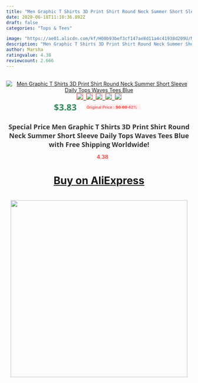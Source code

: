 ```yaml
---
title: "Men Graphic T Shirts 3D Print Shirt Round Neck Summer Short Sleeve Daily Tops Waves Tees Blue"
date: 2020-06-18T11:10:36.892Z
draft: false
categories: "Tops & Tees"

image: "https://ae01.alicdn.com/kf/H00b93bef3cf147ae8d11a4c41938d209U/Men-Graphic-T-Shirts-3D-Print-Shirt-Round-Neck-Summer-Short-Sleeve-Daily-Tops-Waves-Tees.jpg"
description: "Men Graphic T Shirts 3D Print Shirt Round Neck Summer Short Sleeve Daily Tops Waves Tees Blue"
author: Marsha
ratingvalue: 4.38
reviewcount: 2.666
---
```

<br>
<div style="text-align: center;">
<a href="https://s.click.aliexpress.com/e/_AKAywv" target="_blank" rel="nofollow noopener noreferrer"><img alt="Men Graphic T Shirts 3D Print Shirt Round Neck Summer Short Sleeve Daily Tops Waves Tees Blue" class="magnifier-image" src="https://ae01.alicdn.com/kf/H00b93bef3cf147ae8d11a4c41938d209U/Men-Graphic-T-Shirts-3D-Print-Shirt-Round-Neck-Summer-Short-Sleeve-Daily-Tops-Waves-Tees.jpg_640x640.jpg">
<br>
<img style="border:1px solid salmon" src="https://ae01.alicdn.com/kf/H00b93bef3cf147ae8d11a4c41938d209U/Men-Graphic-T-Shirts-3D-Print-Shirt-Round-Neck-Summer-Short-Sleeve-Daily-Tops-Waves-Tees.jpg_120x120.jpg">&nbsp;&nbsp;<img style="border:1px solid salmon" src="https://ae01.alicdn.com/kf/H4b2e0373981d491f8f474a4c7664669ey/Men-Graphic-T-Shirts-3D-Print-Shirt-Round-Neck-Summer-Short-Sleeve-Daily-Tops-Waves-Tees.jpg_120x120.jpg">&nbsp;&nbsp;<img style="border:1px solid salmon" src="_120x120.jpg">&nbsp;&nbsp;<img style="border:1px solid salmon" src="_120x120.jpg">&nbsp;&nbsp;<img style="border:1px solid salmon" src="_120x120.jpg"></a></div><br0>
<div style="text-align: center;"><span style="background-color: white; border: 0px; box-sizing: border-box; color: seagreen; display: inline-block; font-family: &quot;open sans&quot; , &quot;arial&quot; , &quot;helvetica&quot; , sans-serif , &quot;heiti&quot;; font-size: 24px; font-stretch: inherit; font-weight: 700; line-height: inherit; margin: 0px 10px 0px 0px; padding: 0px; vertical-align: middle;">$3.83 </span>
<span style="background: rgb(255 , 241 , 241); border-radius: 3px; border: 0px; box-sizing: border-box; color: #ff4747; display: inline-block; font-family: inherit; font-size: 12px; font-stretch: inherit; font-style: inherit; font-variant: inherit; font-weight: 600; line-height: inherit; margin: 0px; padding: 2px 5px; transform: scale(0.9); vertical-align: middle;">Original Price : <b style="text-decoration: line-through;">$6.60 </b> 42%&nbsp;&nbsp;</span></div>
<h1 style="color: #333333; display: inline-block; font-family: &quot;open sans&quot; , &quot;arial&quot; , &quot;helvetica&quot; , sans-serif , &quot;heiti&quot;; font-size: 18px; font-stretch: inherit; font-weight: 700; text-align: center;">Special Price Men Graphic T Shirts 3D Print Shirt Round Neck Summer Short Sleeve Daily Tops Waves Tees Blue with Free Shipping Worldwide!</h1>
<div style="color: #ff4747; text-align: center;">
<img src="https://4.bp.blogspot.com/-M0ZcTcb-5uY/XleCXlxnR4I/AAAAAAAAAEc/OrjgMkXV1oMQFaCRZj5HQwOCBcu3w1FegCPcBGAYYCw/s1600/star.png" style="height: 15px;">&nbsp;<b>4.38</b></div>
<div class="button_cont" align="center"><a class="buynow_a" href="https://s.click.aliexpress.com/e/_AKAywv" target="_blank" rel="nofollow noopener noreferrer"><H1>Buy on AliExpress</H1></a></div><br>
<div class="separator" style="clear: both; text-align: center;">
<img src="https://lh3.googleusercontent.com/-pTy5HemUv9M/XlePHvY0dAI/AAAAAAAAAE4/0nX5iRUoIWY8eMW9Dpxeirr157OZliDIgCLcBGAsYHQ/s1600/badge.gif" width="480">
</div>
